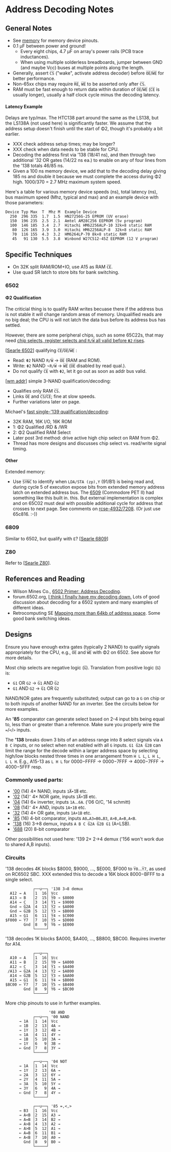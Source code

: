 Address Decoding Notes
======================

General Notes
-------------

* See [memory](memory.md) for memory device pinouts.
* 0.1 μF between power and ground!
  - Every eight chips, 4.7 μF on array's power rails (PCB trace inductances).
  - When using multiple solderless breadboards, jumper between GND (and
    maybe Vcc) buses at multiple points along the length.
* Generally, assert `C̅S̅` ("wake", activate address decoder) before
  `O̅E̅`/`W̅E̅` for better performance.
* Non-65xx chips may require `R̅E̅`, `W̅E̅` to be asserted only after `C̅S̅`.
* RAM must be fast enough to return data within duration of `O̅E̅`/`W̅E̅`
  (`C̅E̅` is usually longer), usually a half clock cycle minus the
  decoding latency.

#### Latency Example

Delays are typ/max. The HTC138 part around the same as the LS138, but
the LS138A (not used here) is significantly faster. We assume that the
address setup doesn't finish until the start of Φ2, though it's probably
a bit earlier.
- XXX check address setup times; may be longer?
- XXX check when data needs to be stable for CPU.
- Decoding the address first via '138 (18/41 ns), and then through two
  additional '32 OR gates (14/22 ns ea.) to enable on any of four
  lines from the '138 totals 46/85 ns.
- Given a 100 ns memory device, we add that to the decoding delay
  giving 185 ns and double it because we must complete the access during
  Φ2 high. 1000/370 = 2.7 MHz maximum system speed.

Here's a table for various memory device speeds (ns), total latency
(ns), bus maximum speed (Mhz, typical and max) and an example device
with those parameters:

    Device Typ Max  T  Mhz M  Example Device
      250  296 335  1.7  1.5  HN27256G-25 EPROM (UV erase)
      150  196 235  2.5  2.1  Amtel AM28C256 EEPROM (5v program)
      100  146 185  3.4  2.7  Hitachi HM62256ALP-10 32k×8 static RAM
       80  126 165  3.9  3.0  Hitachi HM62256ALP-8  32k×8 static RAM
       70  116 155  4.3  3.2  HM6264LP-70 8k×8 static RAM
       45   91 130  5.5  3.8  Winbond W27C512-45Z EEPROM (12 V program)


Specific Techniques
-------------------

* On 32K split RAM/ROM+IO, use A15 as RAM `C̅E̅`.
* Use quad SR latch to store bits for bank switching.

### 6502

#### Φ2 Qualification

The criticial thing is to qualify RAM writes becuase there if the
address bus is not stable it will change random areas of memory.
Unqualified reads are no big deal; the CPU is will not latch the data
bus before its address bus has settled.

However, there are some peripheral chips, such as some 65C22s, that
may need [chip selects, register selects and `R/W̅` all valid before
`Φ2` rises][f6-p8953].

[[Searle 6502]] qualifying `C̅E̅`/`O̅E̅`/`W̅E̅` :
- Read:  `Φ2` NAND  `R/W̅` → `O̅E̅` (RAM and ROM).
- Write: `Φ2` NAND ¬`R/W̅` → `W̅E̅` (`O̅E̅` disabled by read qual.).
- Do not qualify `C̅E̅` with `Φ2`, let it go out as soon as addr bus valid.

[[wm addr]] simple 3-NAND qualification/decoding:
- Qualifies only RAM `C̅S̅`.
- Links `O̅E̅` and `C̅S̅`/`C̅E̅`; fine at slow speeds.
- Further variations later on page.

Michael's [fast single-'139 qualification/decoding][f6-p43668]:
- 32K RAM, 16K I/O, 16K ROM
- 1: Φ2 Qualified /RD & /WR
- 2: Φ2 Qualified RAM Select
- Later post 3rd method: drive active high chip select on RAM from Φ2.
- Thread has more designs and discusses chip select vs. read/write
  signal timing.

#### Other

Extended memory:
* Use `S̅Y̅N̅C̅` to identify when `LDA/STA (zp),Y` ($91/$B1) is being read
  and, during cycle 5 of execution expose bits from extended memory
  address latch on extended address bus. The [6509] \(Commodore PET II)
  had something like this built in. this. But external implementation
  is complex and on 65C02 must deal with possible additional cycle for
  address that crosses to next page. See comments on [rcse-4932/7208].
  (Or just use 65c816. :-))

### 6809

Similar to 6502, but qualify with `E`? [[Searle 6809]]

### Z80

Refer to [[Searle Z80]].


References and Reading
----------------------

* Wilson Mines Co., [6502 Primer: Address Decoding][wm addr].
* forum.6502.org, [I think I finally have my decoding down.][
  decoddown]  Lots of good discussion about decoding for a 6502 system
  and many examples of different ideas.
* Retrocomputing SE [Mapping more than 64kb of address space](
  https://retrocomputing.stackexchange.com/q/4925/7208). Some good
  bank switching ideas.


Designs
-------

Ensure you have enough extra gates (typically 2 NAND) to qualify
signals appropriately for the CPU, e.g., `O̅E̅` and `W̅E̅` with Φ2 on
6502. See above for more details.

Most chip selects are negative logic (`G̅`). Translation from positive
logic (`G`) is:
- `G1`  OR `G2` → `G̅1` AND `G̅2`
- `G1` AND `G2` → `G̅1`  OR `G̅2`

NAND/NOR gates are frequently substituted; output can go to a `G` on
chip or to both inputs of another NAND for an inverter. See the circuits
below for more examples.

An __'85__ comparator can generate select based on 2-4 input bits
being equal to, less than or greater than a reference. Make sure you
properly wire the `=`/`<`/`>` inputs.

The __'138__ breaks down 3 bits of an address range into 8 select
signals via `A B C` inputs, or no select when not enabled with all `G`
inputs. `G1 G̅2A G̅2B` can limit the range for the decode within a
larger address space by selecting high/low blocks nested three times
in one arrangement from `H L L`, `L H L`, `L L H`. E.g., A15-13 as
`L H L` for $0000-$FFFF → $0000-$7FFF → $4000-$7FFF → $4000-$5FFF
resp.

### Commonly used parts:

-  ['00][SN74LS00]  (14)  4× NAND, inputs `1̅A̅∙̅1̅B̅` etc.
-  ['02][SN74LS02]  (14)⁻ 4× NOR gate,  inputs  `1̅A̅+̅1̅B̅` etc.
-  ['04][SN74LS04]  (14)  6× inverter, inputs `1A`…`6A`. ('06 O/C, '14 schmitt)
-  ['08][SN74LS08]  (14)⁻ 4× AND, inputs `1A∙1B` etc.
-  ['32][SN74LS32]  (14)  4× OR gate,  inputs  `1A+1B` etc.
-  ['85][SN74LS85]  (16)  4-bit comparator, inputs `A0…A3=B0…B3`, `A>B,A=B,A<B`.
- ['138][SN74LS138] (16)  3→8 demux, inputs `A B C G̅2A G̅2B G1` (A=LSB).
- ['688][SN74SL682] (20)  8-bit comparator

Other possibilities not used here: '139 2× 2→4 demux ('156 won't work
due to shared A,B inputs).

### Circuits

'138 decodes 4K blocks $8000, $9000, ..., $E000, $F000 to `Y̅0`…`Y̅7`,
as used on RC6502 SBC. XXX extended this to decode a 16K block
$8000-$BFFF to a single select.

                ┌──∪──┐ '138 3→8 demux
      A12 → A   │1  16│ Vcc
      A13 → B   │2  15│ Y̅0 → $8000
      A14 → C   │3  14│ Y̅1 → $9000
      Gnd → G̅2A │4  13│ Y̅2 → $A000
      Gnd → G̅2B │5  12│ Y̅3 → $B000
      A15 → G1  │6  11│ Y̅4 → $C000
    $F000 ← Y̅7  │7  10│ Y̅5 → $D000
            Gnd │8   9│ Y̅6 → $E000
                └─────┘

'138 decodes 1K blocks $A000, $A400, ..., $B800, $BC00.
Requires inverter for A14.

                ┌──∪──┐
      A10 → A   │1  16│ Vcc
      A11 → B   │2  15│ Y̅0 → $A000
      A12 → C   │3  14│ Y̅1 → $A400
     /A13 → G̅2A │4  13│ Y̅2 → $A800
      A14 → G̅2B │5  12│ Y̅3 → $AA00
      A15 → G1  │6  11│ Y̅4 → $B000
    $BC00 ← Y̅7  │7  10│ Y̅5 → $B400
            Gnd │8   9│ Y̅6 → $BC00
                └─────┘

More chip pinouts to use in further examples.

                       '08 AND
                ┌──∪──┐ '00 NAND
          → 1A  │1  14│ Vcc
          → 1B  │2  13│ 4A →
          → 1Y  │3  12│ 4B →
          → 1A  │4  11│ 4Y →
          → 1B  │5  10│ 3A →
          → 1Y  │6   9│ 3B →
          ← Gnd │7   8│ 3Y →
                └─────┘

                ┌──∪──┐ '04 NOT
          → 1A  │1  14│ Vcc
          → 1Y  │2  13│ 6A →
          → 2A  │3  12│ 6Y →
          → 2Y  │4  11│ 5A →
          → 3A  │5  10│ 5Y →
          → 3Y  │6   9│ 4A →
          ← Gnd │7   8│ 4Y →
                └─────┘

                ┌──∪──┐ '85 =,<,>
          → B3  │1  16│ Vcc
          → A<B │2  15│ A3 →
          → A=B │3  14│ B2 →
          → A>B │4  13│ A2 →
          ← A>B │5  12│ A1 →
          ← A=B │6  11│ B1 →
          ← A<B │7  10│ A0 →
            Gnd │8   9│ B0 →
                └─────┘



<!-------------------------------------------------------------------->
[6509]: http://archive.6502.org/datasheets/mos_6509_mpu.pdf
[Searle 6502]: http://searle.wales/6502/Simple6502.html
[Searle 6809]: http://searle.wales/6809/Simple6809.html
[Searle Z80]: http://searle.wales/z80/SimpleZ80.html
[decoddown]: http://forum.6502.org/viewtopic.php?f=12&t=3620&sid=4c12bb500e4de4611e2dd902aed40ec7&start=15
[f6-p43668]: http://forum.6502.org/viewtopic.php?f=12&t=3620&start=15#p43668
[f6-p8953]: http://forum.6502.org/viewtopic.php?p=8953#p8953
[rcse-4932/7208]: https://retrocomputing.stackexchange.com/a/4932/7208
[wm addr]: http://wilsonminesco.com/6502primer/addr_decoding.html

[SN74LS00]: http://www.ti.com/lit/gpn/sn74ls00
[SN74LS02]: http://www.ti.com/lit/gpn/sn74ls02
[SN74LS04]: http://www.ti.com/lit/gpn/sn74ls04
[SN74LS08]: http://www.ti.com/lit/gpn/sn74ls08
[SN74LS32]: http://www.ti.com/lit/gpn/sn74ls32
[SN74LS85]: http://www.ti.com/lit/gpn/sn74ls85
[SN74LS138]: http://www.ti.com/lit/gpn/sn74ls138
[SN74SL682]: https://www.ti.com/lit/ds/symlink/sn74ls682.pdf
